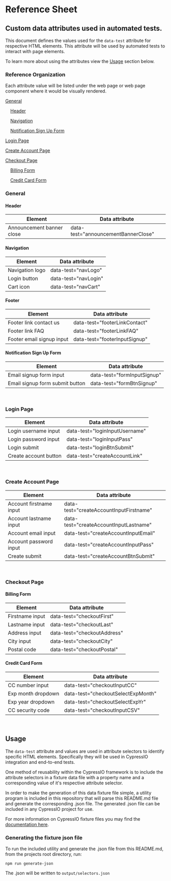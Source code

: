 # Reference Sheet
## Custom data attributes used in automated tests.
This document defines the values used for the `data-test` attribute for respective HTML elements. This attribute will be used by automated tests to interact with page elements.

To learn more about using the attributes view the [Usage](https://github.com/weareenvoy/qa-data-attr#usage) section below.


### Reference Organization
Each attribute value will be listed under the web page or web page component where it would be visually rendered.

[General](https://github.com/weareenvoy/qa-data-attr#general)

&nbsp;&nbsp;&nbsp;&nbsp;[Header](https://github.com/weareenvoy/qa-data-attr#header)

&nbsp;&nbsp;&nbsp;&nbsp;[Navigation](https://github.com/weareenvoy/qa-data-attr#navigation)

&nbsp;&nbsp;&nbsp;&nbsp;[Notification Sign Up Form](https://github.com/weareenvoy/qa-data-attr#notification-sign-up-formsign-up-form)

[Login Page](https://github.com/weareenvoy/qa-data-attr#login-page)

[Create Account Page](https://github.com/weareenvoy/qa-data-attr#create-account-page)

[Checkout Page](https://github.com/weareenvoy/qa-data-attr#checkout-page)

&nbsp;&nbsp;&nbsp;&nbsp;[Billing Form](https://github.com/weareenvoy/qa-data-attr#billing-form)

&nbsp;&nbsp;&nbsp;&nbsp;[Credit Card Form](https://github.com/weareenvoy/qa-data-attr#credit-card-form)
<br>

### General

#### Header
Element          | Data attribute  
---------------- | ----------------
Announcement banner close | data-test="announcementBannerClose"  


#### Navigation

Element          | Data attribute  
---------------- | ----------------
Navigation logo | data-test="navLogo"
Login button | data-test="navLogin"
Cart icon | data-test="navCart"

#### Footer
Element          | Data attribute  
---------------- | ----------------
Footer link contact us     | data-test="footerLinkContact"
Footer link FAQ | data-test="footerLinkFAQ"
Footer email signup input | data-test="footerInputSignup"

#### Notification Sign Up Form

Element          | Data attribute  
---------------- | ----------------
Email signup form input | data-test="formInputSignup"
Email signup form submit button | data-test="formBtnSignup"
<br>

### Login Page

Element          | Data attribute  
---------------- | ----------------
Login username input     | data-test="loginInputUsername"
Login password input     | data-test="loginInputPass"  
Login submit | data-test="loginBtnSubmit"
Create account button | data-test="createAccountLink"
<br>

### Create Account Page

Element          | Data attribute  
---------------- | ----------------
Account firstname input | data-test="createAccountInputFirstname"
Account lastname input | data-test="createAccountInputLastname"
Account email input | data-test="createAccountInputEmail"
Account password input | data-test="createAccountInputPass"
Create submit       | data-test="createAccountBtnSubmit"
<br>

### Checkout Page

#### Billing Form

Element          | Data attribute  
---------------- | ----------------
Firstname input | data-test="checkoutFirst"
Lastname input | data-test="checkoutLast"
Address input | data-test="checkoutAddress"
City input | data-test="checkoutCity"
Postal code | data-test="checkoutPostal"

#### Credit Card Form
Element          | Data attribute  
---------------- | ----------------
CC number input | data-test="checkoutInputCC"
Exp month dropdown | data-test="checkoutSelectExpMonth"
Exp year dropdown | data-test="checkoutSelectExpYr"
CC security code | data-test="checkoutInputCSV"
<br>


## Usage
The `data-test` attribute and values are used in attribute selectors to identify specific HTML elements. Specifically they will be used in CypressIO integration and end-to-end tests.

One method of reusability within the CypressIO framework is to include the attribute selectors in a fixture data file with a property name and a corresponding value of it's respective attribute selector.

In order to make the generation of this data fixture file simple, a utility program is included in this repository that will parse this README.md file and generate the corresponding .json file. The generated .json file can be included in any CypressIO project for use.

For more information on CypressIO fixture files you may find the [documentation here](https://docs.cypress.io/api/commands/fixture.html#Syntax).

### Generating the fixture json file
To run the included utility and generate the .json file from this README.md, from the projects root directory, run:

```
npm run generate-json
```

The .json will be written to `output/selectors.json`